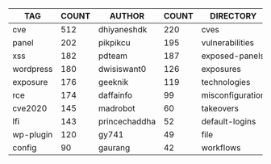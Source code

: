 |    TAG    | COUNT |    AUTHOR     | COUNT |    DIRECTORY     | COUNT | SEVERITY | COUNT |  TYPE   | COUNT |
|-----------|-------|---------------|-------|------------------|-------|----------|-------|---------|-------|
| cve       |   512 | dhiyaneshdk   |   220 | cves             |   519 | info     |   535 | http    |  1567 |
| panel     |   202 | pikpikcu      |   195 | vulnerabilities  |   246 | high     |   426 | file    |    42 |
| xss       |   182 | pdteam        |   187 | exposed-panels   |   204 | medium   |   349 | network |    35 |
| wordpress |   180 | dwisiswant0   |   126 | exposures        |   168 | critical |   202 | dns     |    10 |
| exposure  |   176 | geeknik       |   119 | technologies     |   136 | low      |   147 |         |       |
| rce       |   174 | daffainfo     |    99 | misconfiguration |   115 |          |       |         |       |
| cve2020   |   145 | madrobot      |    60 | takeovers        |    70 |          |       |         |       |
| lfi       |   143 | princechaddha |    52 | default-logins   |    49 |          |       |         |       |
| wp-plugin |   120 | gy741         |    49 | file             |    42 |          |       |         |       |
| config    |    90 | gaurang       |    42 | workflows        |    34 |          |       |         |       |
